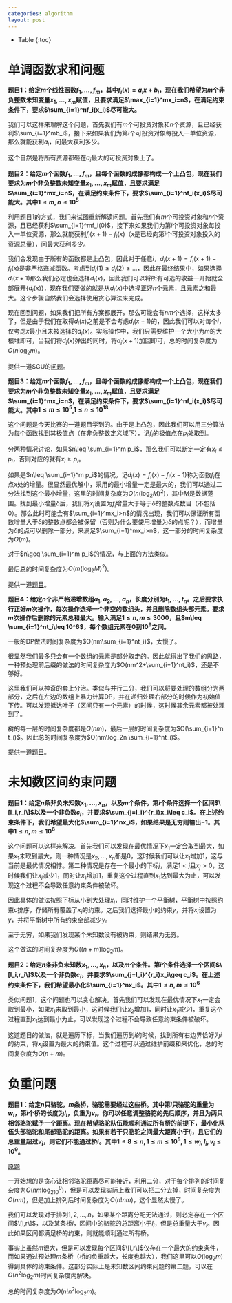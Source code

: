 ```yaml
---
categories: algorithm
layout: post
---
```


- Table
{:toc}

# 单调函数求和问题

**题目1：给定$m$个线性函数$f_1,\ldots,f_m$，其中$f_i(x)=a_ix+b_i$，现在我们希望为$m$个非负整数未知变量$x_1,\ldots,x_m$赋值，且要求满足$\max_{i=1}^mx_i=n$，在满足约束条件下，要求$\sum_{i=1}^nf_i(x_i)$尽可能大。**

我们可以这样来理解这个问题，首先我们有$m$个可投资对象和$n$个资源，且已经获利$\sum_{i=1}^mb_i$，接下来如果我们为第$i$个可投资对象每投入一单位资源，那么就能获利$a_i$，问最大获利多少。

这个自然是将所有资源都砸在$a_i$最大的可投资对象上了。

**题目2：给定$m$个函数$f_1,\ldots,f_m$，且每个函数的成像都构成一个上凸包，现在我们要求为$m$个非负整数未知变量$x_1,\ldots,x_m$赋值，且要求满足$\sum_{i=1}^mx_i=n$，在满足约束条件下，要求$\sum_{i=1}^nf_i(x_i)$尽可能大。其中$1\leq m,n\leq 10^5$**

利用题目1的方式，我们来试图重新解读问题。首先我们有$m$个可投资对象和$n$个资源，且已经获利$\sum_{i=1}^mf_i(0)$，接下来如果我们为第$i$个可投资对象每投入一单位资源，那么就能获利$f_i(x+1)-f_i(x)$（$x$是已经向第$i$个可投资对象投入的资源总量），问最大获利多少。

我们会发现由于所有的函数都是上凸包，因此对于任意$i$，$d_i(x+1)=f_i(x+1)-f_i(x)$是非严格递减函数。考虑到$d_i(1)\geq d_i(2)\geq \ldots$，因此在最终结果中，如果选择$d_i(x+1)$那么我们必定也会选择$d_i(x)$，因此我们可以将所有可选的收益一开始就全部展开$\{d_i(x)\}$，现在我们要做的就是从$d_i(x)$中选择正好$n$个元素，且元素之和最大。这个步骤自然我们会选择使用贪心算法来完成。

现在回到问题，如果我们把所有方案都展开，那么可能会有$nm$个选择，这样太多了，但是由于我们在取得$d_i(x)$之前是不会考虑$d_i(x+1)$的，因此我们可以对每个$i$，仅考虑$x$最小且未被选择的$d_i(x)$。实际操作中，我们只需要维护一个大小为$m$的大根堆即可，当我们将$d_i(x)$弹出的同时，将$d_i(x+1)$加回即可，总的时间复杂度为$O(n\log_2m)$。

提供一道SGU的[问题](https://codeforces.com/problemsets/acmsguru/problem/99999/207)。

**题目3：给定$m$个函数$f_1,\ldots,f_m$，且每个函数的成像都构成一个上凸包，现在我们要求为$m$个非负整数未知变量$x_1,\ldots,x_m$赋值，且要求满足$\sum_{i=1}^mx_i=n$，在满足约束条件下，要求$\sum_{i=1}^nf_i(x_i)$尽可能大。其中$1\leq m\leq 10^5$,$1\leq n\leq 10^{18}$**

这个问题是今天比赛的一道题目学到的。由于是上凸包，因此我们可以用三分算法为每个函数找到其极值点（在非负整数定义域下），记$f_i$的极值点在$p_i$处取到。

分两种情况讨论，如果$n\leq \sum_{i=1}^m p_i$，那么我们可以断定一定有$x_i\leq p_i$，否则对应的就有$x_i\geq p_i$。

如果是$n\leq \sum_{i=1}^m p_i$的情况。记$d_i(x)=f_i(x)-f_i(x-1)$称为函数$f_i$在点$x$处的增量。很显然最优解中，采用的最小增量一定是最大的，我们可以通过二分法找到这个最小增量，这里的时间复杂度为$O(n(\log_2M)^2)$，其中$M$是数据范围。找到最小增量$\delta$后，我们将$x_i$设置为$f_i$增量大于等于$\delta$的整数点数目（不包括0）。那么此时可能会有$\sum_{i=1}^mx_i>n$的情况出现，我们可以保证所有函数增量大于$\delta$的整数点都会被保留（否则为什么要使用增量为$\delta$的点呢？），而增量为$\delta$的点可以删除一部分，来满足$\sum_{i=1}^mx_i>n$，这一部分的时间复杂度为$O(m)$。

对于$n\geq \sum_{i=1}^m p_i$的情况，与上面的方法类似。

最后总的时间复杂度为$O(m(\log_2M)^2)$。

提供一道[题目](https://codeforces.com/contest/1344/problem/D)。

**题目4：给定$n$个非严格递增数组$a_1,a_2,\ldots,a_n$，长度分别为$t_1,\ldots,t_n$。之后要求执行正好$m$次操作，每次操作选择一个非空的数组头，并且删除数组头部元素。要求$m$次操作后删除的元素总和最大。输入满足$1\leq n,m\leq 3000$，且$m\leq \sum_{i=1}^nt_i\leq 10^6$，每个数组元素在$0$到$10^9$之间。**

一般的DP做法时间复杂度为$O(nm\sum_{i=1}^nt_i)$，太慢了。

很显然我们最多只会有一个数组的元素是部分取走的。因此就得出了我们的思路，一种预处理前后缀的做法的时间复杂度为$O(nm^2+\sum_{i=1}^nt_i)$，还是不够好。

这里我们可以神奇的套上分治。类似与并行二分，我们可以将要处理的数组分为两部分，之后在左边的数组上暴力计算DP，并在递归处理右部分的时候作为初始值下传。可以发现抵达叶子（区间只有一个元素）的时候，这时候其余元素都被处理到了。

树的每一层的时间复杂度都是$O(nm)$，最后一层的时间复杂度为$O(\sum_{i=1}^n t_i)$。因此总的时间复杂度为$O(nm\log_2n \sum_{i=1}^nt_i)$。

提供一道[题目](https://codeforces.com/contest/1442/problem/D)。

# 未知数区间约束问题

**题目1：给定$n$条非负未知数$x_1,\ldots,x_n$，以及$m$个条件。第$i$个条件选择一个区间$\[l_i,r_i\]$以及一个非负数$c_i$，并要求$\sum_{j=l_i}^{r_i}x_i\leq c_i$。在上述约束条件下，我们希望最大化$\sum_{i=1}^nx_i$，如果结果是无穷则输出$-1$。其中$1\leq n,m\leq 10^6$**

这个问题可以这样来解决。首先我们可以发现在最优情况下$x_1$一定会取到最大，如果$x_1$未取到最大，则一种情况是$x_2,\ldots,x_n$都是$0$，这时候我们可以让$x_1$增加$1$，这与当前是最优情况相悖。第二种情况是存在一个最小的下标$j$，满足$1\lt j$且$x_j>0$，这时候我们让$x_j$减少$1$，同时让$x_1$增加$1$，重复这个过程直到$x_1$达到最大为止，可以发现这个过程不会导致任意约束条件被破坏。

因此具体的做法按照下标从小到大处理$x_i$，同时维护一个平衡树，平衡树中按照约束$c$排序，存储所有覆盖了$x_i$的约束。之后我们选择最小的约束$y$，并将$x_i$设置为$y$，并将平衡树中所有约束全部减少$y$。

至于无穷，如果我们发现某个未知数没有被约束，则结果为无穷。

这个做法的时间复杂度为$O((n+m)\log_2m)$。

**题目2：给定$n$条非负未知数$x_1,\ldots,x_n$，以及$m$个条件。第$i$个条件选择一个区间$\[l_i,r_i\]$以及一个非负数$c_i$，并要求$\sum_{j=l_i}^{r_i}x_i\geq c_i$。在上述约束条件下，我们希望最小化$\sum_{i=1}^nx_i$。其中$1\leq n,m\leq 10^6$**

类似问题1，这个问题也可以贪心解决。首先我们可以发现在最优情况下$x_1$一定会取到最小，如果$x_1$未取到最小，这时候我们让$x_2$增加$1$，同时让$x_1$减少$1$，重复这个过程直到$x_1$达到最小为止，可以发现这个过程不会导致任意约束条件被破坏。

这道题目的做法，就是遍历下标，当我们遍历到$i$的时候，找到所有右边界恰好为$i$的约束，将$x_i$设置为最大的约束值。这个过程可以通过维护前缀和来优化，总的时间复杂度为$O(n+m)$。

# 负重问题

**题目1：给定$n$只骆驼，$m$条桥，骆驼需要经过这些桥。其中第$i$只骆驼的重量为$w_i$，第$i$个桥的长度为$l_i$，负重为$v_i$。你可以任意调整骆驼的先后顺序，并且为两只相邻骆驼赋予一个距离。现在希望骆驼队伍能顺利通过所有桥的前提下，最小化队伍头部骆驼和尾部骆驼的距离。如果有若干只骆驼之间最大距离小于$l_i$，且它们的总重量超过$v_i$，则它们不能通过桥$i$。其中$1\leq 8\leq n, 1\leq m\leq 10^5, 1\leq w_i,l_i,v_i\leq 10^9$。**

[原题](https://atcoder.jp/contests/arc105/tasks/arc105_c)

一开始想的是贪心让相邻骆驼距离尽可能接近，利用二分，对于每个排列的时间复杂度为$O(nm\log_210^9)$，但是可以发现实际上我们可以把二分去掉，时间复杂度为$O(nm)$，但是加上排列后时间复杂度为$O(n!nm)$，这个显然太慢了。

我们可以发现对于排列$1,2,\ldots,n$，如果某个距离分配无法通过，则必定存在一个区间$\[l,r\]$，以及某条桥$i$，区间中的骆驼的总距离小于$l_i$，但是总重量大于$v_i$。因此如果区间都满足桥的约束，则就能顺利通过所有桥。

事实上虽然$m$很大，但是可以发现每个区间$\[l,r\]$仅存在一个最大的约束条件，而如果通过预处理$m$条桥（桥的负重越大，长度也越大），我们这里可以$O(\log_2m)$得到具体的约束条件。这部分实际上是未知数区间约束问题的第二题，可以在$O(n^2\log_2m)$时间复杂度内解决。

总的时间复杂度为$O(n!n^2\log_2m)$。